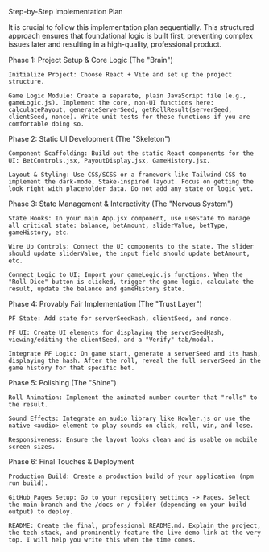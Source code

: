 Step-by-Step Implementation Plan

It is crucial to follow this implementation plan sequentially. This structured approach ensures that foundational logic is built first, preventing complex issues later and resulting in a high-quality, professional product.

Phase 1: Project Setup & Core Logic (The "Brain")

    Initialize Project: Choose React + Vite and set up the project structure.

    Game Logic Module: Create a separate, plain JavaScript file (e.g., gameLogic.js). Implement the core, non-UI functions here: calculatePayout, generateServerSeed, getRollResult(serverSeed, clientSeed, nonce). Write unit tests for these functions if you are comfortable doing so.

Phase 2: Static UI Development (The "Skeleton")

    Component Scaffolding: Build out the static React components for the UI: BetControls.jsx, PayoutDisplay.jsx, GameHistory.jsx.

    Layout & Styling: Use CSS/SCSS or a framework like Tailwind CSS to implement the dark-mode, Stake-inspired layout. Focus on getting the look right with placeholder data. Do not add any state or logic yet.

Phase 3: State Management & Interactivity (The "Nervous System")

    State Hooks: In your main App.jsx component, use useState to manage all critical state: balance, betAmount, sliderValue, betType, gameHistory, etc.

    Wire Up Controls: Connect the UI components to the state. The slider should update sliderValue, the input field should update betAmount, etc.

    Connect Logic to UI: Import your gameLogic.js functions. When the "Roll Dice" button is clicked, trigger the game logic, calculate the result, update the balance and gameHistory state.

Phase 4: Provably Fair Implementation (The "Trust Layer")

    PF State: Add state for serverSeedHash, clientSeed, and nonce.

    PF UI: Create UI elements for displaying the serverSeedHash, viewing/editing the clientSeed, and a "Verify" tab/modal.

    Integrate PF Logic: On game start, generate a serverSeed and its hash, displaying the hash. After the roll, reveal the full serverSeed in the game history for that specific bet.

Phase 5: Polishing (The "Shine")

    Roll Animation: Implement the animated number counter that "rolls" to the result.

    Sound Effects: Integrate an audio library like Howler.js or use the native <audio> element to play sounds on click, roll, win, and lose.

    Responsiveness: Ensure the layout looks clean and is usable on mobile screen sizes.

Phase 6: Final Touches & Deployment

    Production Build: Create a production build of your application (npm run build).

    GitHub Pages Setup: Go to your repository settings -> Pages. Select the main branch and the /docs or / folder (depending on your build output) to deploy.

    README: Create the final, professional README.md. Explain the project, the tech stack, and prominently feature the live demo link at the very top. I will help you write this when the time comes.
